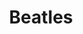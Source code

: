 ---
layout: category
title: Beatles
sub-category: [ Please Please Me, A Hard Day's Night, Help! ]
---